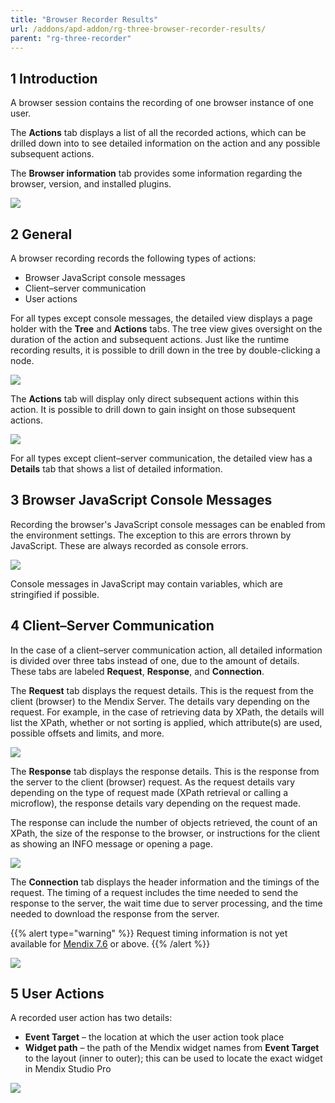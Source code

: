 ```yaml
---
title: "Browser Recorder Results"
url: /addons/apd-addon/rg-three-browser-recorder-results/
parent: "rg-three-recorder"
---
```


## 1 Introduction

A browser session contains the recording of one browser instance of one user.

The **Actions** tab displays a list of all the recorded actions, which can be drilled down into to see detailed information on the action and any possible subsequent actions.

The **Browser information** tab provides some information regarding the browser, version, and installed plugins.

![](/attachments/addons/apd-addon//rg-apd/rg-three-apd/rg-three-recorder/rg-three-browser-recorder-results/Performance_browser_recording.png)

## 2 General

A browser recording records the following types of actions:

* Browser JavaScript console messages
* Client–server communication
* User actions

For all types except console messages, the detailed view displays a page holder with the **Tree** and **Actions** tabs. The tree view gives oversight on the duration of the action and subsequent actions. Just like the runtime recording results, it is possible to drill down in the tree by double-clicking a node.

![](/attachments/addons/apd-addon//rg-apd/rg-three-apd/rg-three-recorder/rg-three-browser-recorder-results/Performance_browser_recording_ActionsTree.png)

The **Actions** tab will display only direct subsequent actions within this action. It is possible to drill down to gain insight on those subsequent actions.

![](/attachments/addons/apd-addon//rg-apd/rg-three-apd/rg-three-recorder/rg-three-browser-recorder-results/Performance_browser_recording_ActionsActions.png)

For all types except client–server communication, the detailed view has a **Details** tab that shows a list of detailed information.

## 3 Browser JavaScript Console Messages

Recording the browser's JavaScript console messages can be enabled from the environment settings. The exception to this are errors thrown by JavaScript. These are always recorded as console errors.

![](/attachments/addons/apd-addon//rg-apd/rg-three-apd/rg-three-recorder/rg-three-browser-recorder-results/Performance_browser_recording_ConsoleMessage.png)

Console messages in JavaScript may contain variables, which are stringified if possible.

## 4 Client–Server Communication

In the case of a client–server communication action, all detailed information is divided over three tabs instead of one, due to the amount of details. These tabs are labeled **Request**, **Response**, and **Connection**.

The **Request** tab displays the request details. This is the request from the client (browser) to the Mendix Server. The details vary depending on the request. For example, in the case of retrieving data by XPath, the details will list the XPath, whether or not sorting is applied, which attribute(s) are used, possible offsets and limits, and more.

![](/attachments/addons/apd-addon//rg-apd/rg-three-apd/rg-three-recorder/rg-three-browser-recorder-results/Performance_browser_recording_ActionsRequest.png)

The **Response** tab displays the response details. This is the response from the server to the client (browser) request. As the request details vary depending on the type of request made (XPath retrieval or calling a microflow), the response details vary depending on the request made.

The response can include the number of objects retrieved, the count of an XPath, the size of the response to the browser, or instructions for the client as showing an INFO message or opening a page.

![](/attachments/addons/apd-addon//rg-apd/rg-three-apd/rg-three-recorder/rg-three-browser-recorder-results/Performance_browser_recording_ActionsResponse.png)

The **Connection** tab displays the header information and the timings of the request. The timing of a request includes the time needed to send the response to the server, the wait time due to server processing, and the time needed to download the response from the server. 

{{% alert type="warning" %}}
Request timing information is not yet available for [Mendix 7.6](/releasenotes/studio-pro/7.6/) or above.
{{% /alert %}}

![](/attachments/addons/apd-addon//rg-apd/rg-three-apd/rg-three-recorder/rg-three-browser-recorder-results/Performance_browser_recording_ActionsConnection.png)

## 5 User Actions

A recorded user action has two details:

* **Event Target** – the location at which the user action took place
* **Widget path** – the path of the Mendix widget names from **Event Target** to the layout (inner to outer); this can be used to locate the exact widget in Mendix Studio Pro

![](/attachments/addons/apd-addon//rg-apd/rg-three-apd/rg-three-recorder/rg-three-browser-recorder-results/Performance_browser_recording_UserAction.png)
